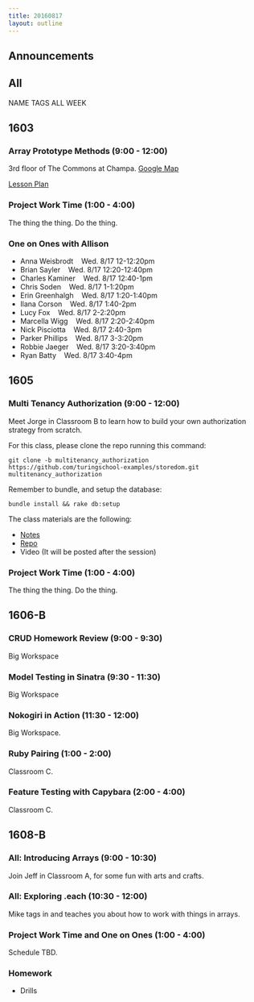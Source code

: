 ```yaml
---
title: 20160817
layout: outline
---
```


## Announcements

## All

NAME TAGS ALL WEEK


## 1603

### Array Prototype Methods (9:00 - 12:00)

3rd floor of The Commons at Champa. [Google Map](https://goo.gl/maps/hwSyed1NrEM2)

[Lesson Plan](https://github.com/mdn/advanced-js-fundamentals-ck/blob/gh-pages/tutorials/01-array-prototype-methods/README.md)

### Project Work Time (1:00 - 4:00)

The thing the thing. Do the thing.

### One on Ones with Allison

* Anna Weisbrodt    Wed. 8/17 12-12:20pm
* Brian Sayler    Wed. 8/17 12:20-12:40pm
* Charles Kaminer    Wed. 8/17 12:40-1pm
* Chris Soden    Wed. 8/17 1-1:20pm
* Erin Greenhalgh    Wed. 8/17 1:20-1:40pm
* Ilana Corson    Wed. 8/17 1:40-2pm
* Lucy Fox    Wed. 8/17 2-2:20pm
* Marcella Wigg    Wed. 8/17 2:20-2:40pm
* Nick Pisciotta    Wed. 8/17 2:40-3pm
* Parker Phillips    Wed. 8/17 3-3:20pm
* Robbie Jaeger    Wed. 8/17 3:20-3:40pm
* Ryan Batty    Wed. 8/17 3:40-4pm


## 1605

### Multi Tenancy Authorization (9:00 - 12:00)

Meet Jorge in Classroom B to learn how to build your own authorization strategy from scratch.

For this class, please clone the repo running this command:
```
git clone -b multitenancy_authorization https://github.com/turingschool-examples/storedom.git multitenancy_authorization
```

Remember to bundle, and setup the database:
```
bundle install && rake db:setup
```

The class materials are the following:

* [Notes](https://drive.google.com/file/d/0B4C6lfVKu-E7Ym03dmd0THBkNVE/view?usp=sharing)
* [Repo](https://github.com/turingschool-examples/storedom/tree/multitenancy_authorization)
* Video (It will be posted after the session)

### Project Work Time (1:00 - 4:00)

The thing the thing. Do the thing.


## 1606-B

### CRUD Homework Review (9:00 - 9:30)

Big Workspace

### Model Testing in Sinatra (9:30 - 11:30)

Big Workspace

### Nokogiri in Action (11:30 - 12:00)

Big Workspace.

### Ruby Pairing (1:00 - 2:00)

Classroom C.

### Feature Testing with Capybara (2:00 - 4:00)

Classroom C.


## 1608-B

### All: Introducing Arrays (9:00 - 10:30)

Join Jeff in Classroom A, for some fun with arts and crafts.

### All: Exploring .each (10:30 - 12:00)

Mike tags in and teaches you about how to work with things in arrays.

### Project Work Time and One on Ones (1:00 - 4:00)

Schedule TBD.

### Homework

* Drills
